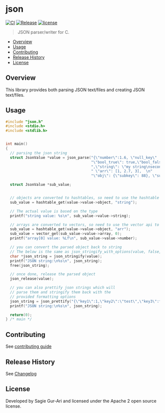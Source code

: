 # json

[![CI](https://github.com/sagiegurari/c_json/workflows/CI/badge.svg?branch=master)](https://github.com/sagiegurari/c_json/actions)
[![Release](https://img.shields.io/github/v/release/sagiegurari/c_json)](https://github.com/sagiegurari/c_json/releases)
[![license](https://img.shields.io/github/license/sagiegurari/c_json)](https://github.com/sagiegurari/c_json/blob/master/LICENSE)

> JSON parser/writer for C.

* [Overview](#overview)
* [Usage](#usage)
* [Contributing](.github/CONTRIBUTING.md)
* [Release History](CHANGELOG.md)
* [License](#license)

<a name="overview"></a>
## Overview
This library provides both parsing JSON text/files and creating JSON text/files.

<a name="usage"></a>
## Usage

```c
#include "json.h"
#include <stdio.h>
#include <stdlib.h>


int main()
{
  // parsing the json string
  struct JsonValue *value = json_parse("{\"number\":1.6, \"null_key\" : null,\n"
                                       "\"bool_true\": true,\"bool_false\":false\n"
                                       ",\"string\": \"my string\nsecond line\" ,\n"
                                       " \"arr\": [1, 2.7, 3],  \n"
                                       "\"obj\": {\"subkey\": 88}, \"subobj\": {\"sub\":{\"subkey\": 77}}}");

  struct JsonValue *sub_value;


  // objects are converted to hashtables, so need to use the hashtable api to access/modify
  sub_value = hashtable_get(value->value->object, "string");

  // The actual value is based on the type
  printf("string value: %s\n", sub_value->value->string);

  // arrays are converted to vectors, so need to use the vector api to access/modify
  sub_value = hashtable_get(value->value->object, "arr");
  sub_value = vector_get(sub_value->value->array, 0);
  printf("array[0] value: %Lf\n", sub_value->value->number);

  // you can convert the parsed object back to string
  // The below is the same as json_stringify_with_options(value, false, 0);
  char *json_string = json_stringify(value);
  printf("JSON string:\n%s\n", json_string);
  free(json_string);

  // once done, release the parsed object
  json_release(value);

  // you can also prettify json strings which will
  // parse them and stringify them back with the
  // provided formatting options
  json_string = json_prettify("{\"key1\":1,\"key2\":\"test\",\"key3\":false,\"key4\":true,\"key5\":null,\"key6\":12.5,\"key7\":[true,false,[true, {\"sub\":1,\"a\":[true]}, {\"sub\":1,\"b\":[true,[true]]}, 1]]]", true, 2);
  printf("JSON string:\n%s\n", json_string);

  return(0);
} /* main */
```

## Contributing
See [contributing guide](.github/CONTRIBUTING.md)

<a name="history"></a>
## Release History

See [Changelog](CHANGELOG.md)

<a name="license"></a>
## License
Developed by Sagie Gur-Ari and licensed under the Apache 2 open source license.
